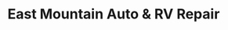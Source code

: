 ---
title: "East Mountain Auto & RV Repair"
url: /edgewood/east-mountain-auto-and-rv-repair/
shop: car repair
---